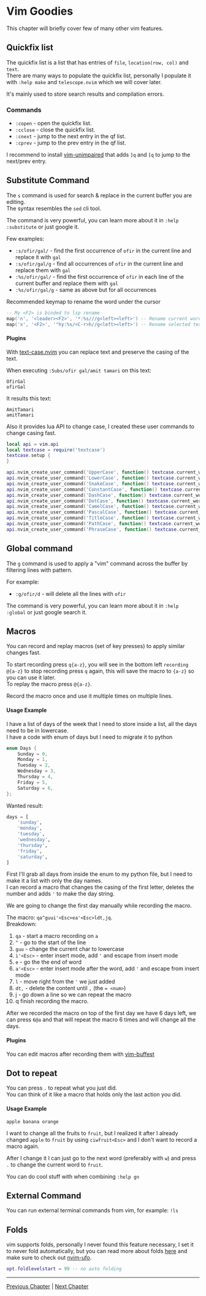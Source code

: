 # Vim Goodies
This chapter will briefly cover few of many other vim features.

## Quickfix list
The quickfix list is a list that has entries of `file`, `location(row, col)` and `text`. \
There are many ways to populate the quickfix list, personally I populate it with `:help make` and `telescope.nvim` which we will cover later.

It's mainly used to store search results and compilation errors.

### Commands
* `:copen` - open the quickfix list.
* `:cclose` - close the quickfix list.
* `:cnext` - jump to the next entry in the qf list.
* `:cprev` - jump to the prev entry in the qf list.

I recommend to install [vim-unimpaired](https://github.com/tpope/vim-unimpaired) that adds `]q` and `[q` to jump to the next/prev entry.

## Substitute Command
The `s` command is used for search & replace in the current buffer you are editing. \
The syntax resembles the `sed` cli tool.

The command is very powerful, you can learn more about it in `:help :substitute` or just google it.

Few examples:
* `:s/ofir/gal/` - find the first occurrence of `ofir` in the current line and replace it with `gal`
* `:s/ofir/gal/g` - find all occurrences of `ofir` in the current line and replace them with `gal`
* `:%s/ofir/gal/` - find the first occurrence of `ofir` in each line of the current buffer and replace them with `gal`
* `:%s/ofir/gal/g` - same as above but for all occurrences

Recommended keymap to rename the word under the cursor
```lua
-- My <F2> is binded to lsp rename
map('n', '<leader><F2>', '*:%s///g<left><left>') -- Rename current word with <leader>F2
map('x', '<F2>', '"hy:%s/<C-r>h//g<left><left>') -- Rename selected text in visual
```

#### Plugins
With [text-case.nvim](https://github.com/johmsalas/text-case.nvim) you can replace text and preserve the casing of the text.

When executing `:Subs/ofir gal/amit tamari` on this text:
```
OfirGal
ofirGal
```
It results this text:
```
AmitTamari
amitTamari
```

Also it provides lua API to change case, I created these user commands to change casing fast.
```lua
local api = vim.api
local textcase = require('textcase')
textcase.setup {
}

api.nvim_create_user_command('UpperCase', function() textcase.current_word('to_upper_case') end, {})
api.nvim_create_user_command('LowerCase', function() textcase.current_word('to_lower_case') end, {})
api.nvim_create_user_command('SnakeCase', function() textcase.current_word('to_snake_case') end, {})
api.nvim_create_user_command('ConstantCase', function() textcase.current_word('to_dash_case') end, {})
api.nvim_create_user_command('DashCase', function() textcase.current_word('to_constant_case') end, {})
api.nvim_create_user_command('DotCase', function() textcase.current_word('to_dot_case') end, {})
api.nvim_create_user_command('CamelCase', function() textcase.current_word('to_camel_case') end, {})
api.nvim_create_user_command('PascalCase', function() textcase.current_word('to_pascal_case') end, {})
api.nvim_create_user_command('TitleCase', function() textcase.current_word('to_title_case') end, {})
api.nvim_create_user_command('PathCase', function() textcase.current_word('to_path_case') end, {})
api.nvim_create_user_command('PhraseCase', function() textcase.current_word('to_phrase_case') end, {})
```

## Global command
The `g` command is used to apply a "vim" command across the buffer by filtering lines with pattern.

For example:
* `:g/ofir/d` - will delete all the lines with `ofir`

The command is very powerful, you can learn more about it in `:help :global` or just google search it.

## Macros
You can record and replay macros (set of key presses) to apply similar changes fast.

To start recording press `q{a-z}`, you will see in the bottom left `recording @{a-z}` to stop recording press `q` again, this will save the macro to `{a-z}` so you can use it later. \
To replay the macro press `@{a-z}`.

Record the macro once and use it multiple times on multiple lines.

#### Usage Example
I have a list of days of the week that I need to store inside a list, all the days need to be in lowercase. \
I have a code with enum of days but I need to migrate it to python
```c
enum Days {
	Sunday = 0,
	Monday = 1,
	Tuesday = 2,
	Wednesday = 3,
	Thursday = 4,
	Friday = 5,
	Saturday = 6,
};
```
Wanted result:
```python
days = [
	'sunday',
	'monday',
	'tuesday',
	'wednesday',
	'thursday',
	'friday',
	'saturday',
]
```

First I'll grab all days from inside the enum to my python file, but I need to make it a list with only the day names. \
I can record a macro that changes the casing of the first letter, deletes the number and adds `'` to make the day string.

We are going to change the first day manually while recording the macro.

The macro: `qa^guui'<Esc>ea'<Esc>ldt,jq`. \
Breakdown:
1. `qa` - start a macro recording on `a`
1. `^` - go to the start of the line
1. `guu` - change the current char to lowercase
1. `i'<Esc>` - enter insert mode, add `'` and escape from insert mode
1. `e` - go the the end of word
1. `a'<Esc>` - enter insert mode after the word, add `'` and escape from insert mode
1. `l` - move right from the `'` we just added
1. `dt,` - delete the content until `,` (the `= <num>`)
1. j - go down a line so we can repeat the macro
1. q finish recording the macro.

After we recorded the macro on top of the first day we have 6 days left, we can press `6@a` and that will repeat the macro 6 times and will change all the days.

#### Plugins

You can edit macros after recording them with [vim-buffest](https://github.com/rbong/vim-buffest)

## Dot to repeat
You can press `.` to repeat what you just did. \
You can think of it like a macro that holds only the last action you did.

#### Usage Example
```
apple banana orange
```
I want to change all the fruits to `fruit`, but I realized it after I already changed `apple` to `fruit` by using `ciwfruit<Esc>` and I don't want to record a macro again.

After I change it I can just go to the next word (preferably with `w`) and press `.` to change the current word to `fruit`.

You can do cool stuff with when combining `:help gn`

## External Command
You can run external terminal commands from vim, for example: `!ls`

## Folds
vim supports folds, personally I never found this feature necessary, I set it to never fold automatically, but you can read more about folds [here](https://vim.fandom.com/wiki/Folding) and make sure to check out [nvim-ufo](https://github.com/kevinhwang91/nvim-ufo).

```lua
opt.foldlevelstart = 99 -- no auto folding
```

---

[Previous Chapter](./06-splits-and-actual-tabs.md) | [Next Chapter](./08-advanced-config.md)
